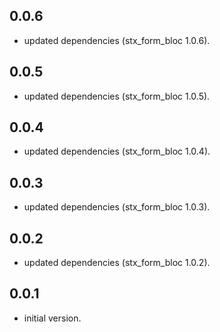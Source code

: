 ## 0.0.6

- updated dependencies (stx_form_bloc 1.0.6).

## 0.0.5

- updated dependencies (stx_form_bloc 1.0.5).

## 0.0.4

- updated dependencies (stx_form_bloc 1.0.4).

## 0.0.3

- updated dependencies (stx_form_bloc 1.0.3).

## 0.0.2

- updated dependencies (stx_form_bloc 1.0.2).

## 0.0.1

- initial version.
